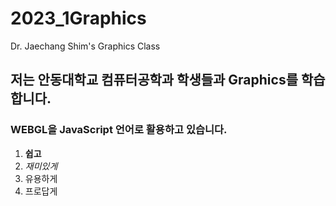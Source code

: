 # 2023_1Graphics
Dr. Jaechang Shim's Graphics Class

## 저는 안동대학교 컴퓨터공학과 학생들과 Graphics를 학습합니다.
### WEBGL을 JavaScript 언어로 활용하고 있습니다.
1. **쉽고**
2. *재미있게*
3. 유용하게
4. 프로답게
